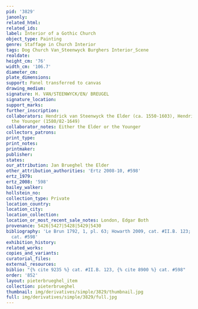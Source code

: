 ```yaml
---
pid: '3829'
janonly: 
related_html: 
related_ids: 
label: Interior of a Gothic Church
object_type: Painting
genre: Staffage in Church Interior
tags: Dog Church Van_Steenwyck Burghers Interior_Scene
realdate: 
height_cm: '76'
width_cm: '106.7'
diameter_cm: 
plate_dimensions: 
support: Panel transferred to canvas
drawing_medium: 
signature: H. VAN/STEENWYCK/EN/ BREUGEL
signature_location: 
support_marks: 
further_inscription: 
collaborators: Hendrick van Steenwyck the Elder (ca. 1550-1603), Hendrick van Steenwyck
  the Younger (1580/82-1649)
collaborator_notes: Either the Elder or the Younger
collectors_patrons: 
print_type: 
print_notes: 
printmaker: 
publisher: 
states: 
our_attribution: Jan Brueghel the Elder
other_attribution_authorities: 'Ertz 2008-10, #598'
ertz_1979: 
ertz_2008: '598'
bailey_walker: 
hollstein_no: 
collection_type: Private
location_country: 
location_city: 
location_collection: 
location_or_most_recent_sale_notes: London, Edgar Both
provenance: 5426|5427|5428|5429|5430
bibliography: 'Le Brun 1792, 1, pl. 63; Howarth 2009, cat. #II.B. 123; Ertz 2008-10,
  cat. #598'
exhibition_history: 
related_works: 
copies_and_variants: 
curatorial_files: 
external_resources: 
biblio: "{% cite 9235 %} cat. #II.B. 123, {% cite 8900 %} cat. #598"
order: '852'
layout: pieterbrueghel_item
collection: pieterbrueghel
thumbnail: img/derivatives/simple/3829/thumbnail.jpg
full: img/derivatives/simple/3829/full.jpg
---
```

